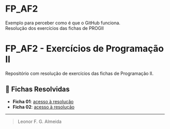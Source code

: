 # FP_AF2
Exemplo para perceber como é que o GitHub funciona.  
Resolução dos exercícios das fichas de PROGII

# FP_AF2 - Exercícios de Programação II

Repositório com resolução de exercícios das fichas de Programação II.

## 📂 Fichas Resolvidas

- **Ficha 01**: [acesso à resolução](src/Ficha01)
- **Ficha 02**: [acesso à resolução](src/Ficha02)

---

> Leonor F. G. Almeida



